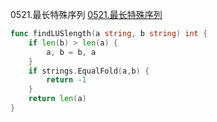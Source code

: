 0521.最长特殊序列
[0521.最长特殊序列](https://leetcode-cn.com/problems/longest-uncommon-subsequence-i/)

```go
func findLUSlength(a string, b string) int {
	if len(b) > len(a) {
		a, b = b, a
	}
	if strings.EqualFold(a,b) {
		return -1
	}
	return len(a)
}
```

